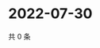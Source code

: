 # 2022-07-30

共 0 条

<!-- BEGIN WEIBO -->
<!-- 最后更新时间 Sat Jul 30 2022 16:19:52 GMT+0800 (China Standard Time) -->

<!-- END WEIBO -->

